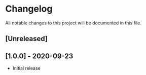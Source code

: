 # Changelog
All notable changes to this project will be documented in this file.

## [Unreleased]

## [1.0.0] - 2020-09-23
- Initial release
